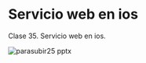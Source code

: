 # Servicio web en ios
Clase 35. Servicio web en ios.

![parasubir25 pptx](https://github.com/user-attachments/assets/954ada90-0432-48dd-8db6-5fec8dddf2b4)
